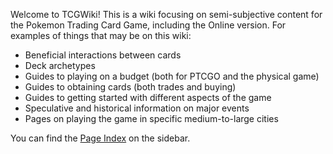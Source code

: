 Welcome to TCGWiki! This is a wiki focusing on semi-subjective content for the Pokemon Trading Card Game, including the Online version. For examples of things that may be on this wiki:

* Beneficial interactions between cards
* Deck archetypes
* Guides to playing on a budget (both for PTCGO and the physical game)
* Guides to obtaining cards (both trades and buying)
* Guides to getting started with different aspects of the game
* Speculative and historical information on major events
* Pages on playing the game in specific medium-to-large cities

You can find the [Page Index](/wiki/page-index.md) on the sidebar.
